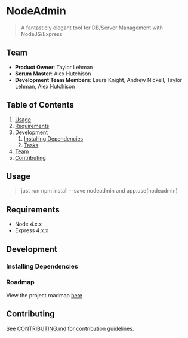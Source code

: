 # NodeAdmin

> A fantasticly elegant tool for DB/Server Management with NodeJS/Express

## Team

  - __Product Owner__: Taylor Lehman
  - __Scrum Master__: Alex Hutchison
  - __Development Team Members__: Laura Knight, Andrew Nickell, Taylor Lehman, Alex Hutchison

## Table of Contents

1. [Usage](#Usage)
1. [Requirements](#requirements)
1. [Development](#development)
    1. [Installing Dependencies](#installing-dependencies)
    1. [Tasks](#tasks)
1. [Team](#team)
1. [Contributing](#contributing)

## Usage

> just run npm install --save nodeadmin and app.use(nodeadmin)

## Requirements

- Node 4.x.x
- Express 4.x.x

## Development

### Installing Dependencies

### Roadmap

View the project roadmap [here](LINK_TO_PROJECT_ISSUES)


## Contributing

See [CONTRIBUTING.md](CONTRIBUTING.md) for contribution guidelines.
